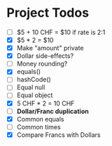 # Project Todos

* [ ] $5 + 10 CHF = $10 if rate is 2:1
* [x] $5 * 2 = $10
* [x] Make "amount" private
* [x] Dollar side-effects?
* [ ] Money rounding?
* [x] equals()
* [ ] hashCode()
* [ ] Equal null
* [ ] Equal object
* [x] 5 CHF * 2 = 10 CHF
* [ ] **Dollar/Franc duplication**
* [x] Common equals
* [ ] Common times
* [x] Compare Francs with Dollars
